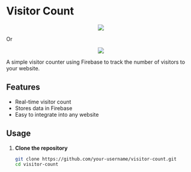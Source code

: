 # Visitor Count  
<p align="center">
<img src="https://visitor-count-b8lb.vercel.app/api/Github_Username?hexColor=ee4488" />
</p>

Or

<p align="center">
<img src="https://visitor-count-b8lb.vercel.app/api/Github_Username/Repo?hexColor=dd1166" />
</p>
A simple visitor counter using Firebase to track the number of visitors to your website.  

## Features  
- Real-time visitor count  
- Stores data in Firebase  
- Easy to integrate into any website  

## Usage  

1. **Clone the repository**  
   ```sh
   git clone https://github.com/your-username/visitor-count.git
   cd visitor-count
